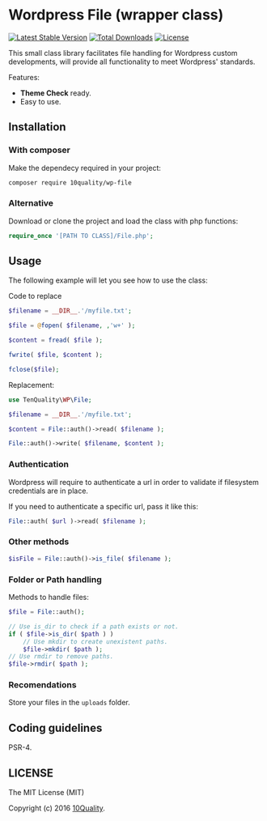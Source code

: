 # Wordpress File (wrapper class)

[![Latest Stable Version](https://poser.pugx.org/10quality/wp-file/v/stable)](https://packagist.org/packages/10quality/wp-file)
[![Total Downloads](https://poser.pugx.org/10quality/wp-file/downloads)](https://packagist.org/packages/10quality/wp-file)
[![License](https://poser.pugx.org/10quality/wp-file/license)](https://packagist.org/packages/10quality/wp-file)

This small class library facilitates file handling for Wordpress custom developments, will provide all functionality to meet Wordpress' standards.

Features:
* **Theme Check** ready.
* Easy to use.

## Installation

### With composer

Make the dependecy required in your project:
```bash
composer require 10quality/wp-file
```

### Alternative

Download or clone the project and load the class with php functions:
```php
require_once '[PATH TO CLASS]/File.php';
```

## Usage

The following example will let you see how to use the class:

Code to replace
```php
$filename = __DIR__.'/myfile.txt';

$file = @fopen( $filename, ,'w+' );

$content = fread( $file );

fwrite( $file, $content );

fclose($file);
```

Replacement:
```php
use TenQuality\WP\File;

$filename = __DIR__.'/myfile.txt';

$content = File::auth()->read( $filename );

File::auth()->write( $filename, $content );
```

### Authentication

Wordpress will require to authenticate a url in order to validate if filesystem credentials are in place.

If you need to authenticate a specific url, pass it like this:

```php
File::auth( $url )->read( $filename );
```

### Other methods

```php
$isFile = File::auth()->is_file( $filename );
```

### Folder or Path handling

Methods to handle files:
```php
$file = File::auth();

// Use is_dir to check if a path exists or not.
if ( $file->is_dir( $path ) )
    // Use mkdir to create unexistent paths.
    $file->mkdir( $path );
// Use rmdir to remove paths.
$file->rmdir( $path );
```

### Recomendations

Store your files in the `uploads` folder.

## Coding guidelines

PSR-4.

## LICENSE

The MIT License (MIT)

Copyright (c) 2016 [10Quality](http://www.10quality.com).
